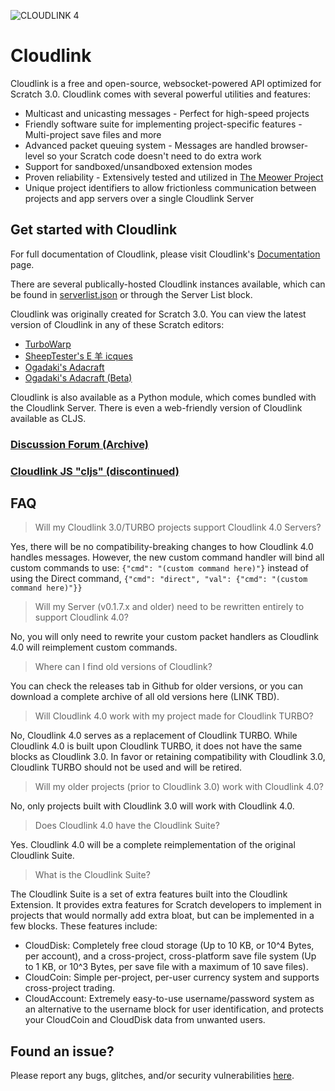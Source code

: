 ![CLOUDLINK 4](https://user-images.githubusercontent.com/12957745/188250679-1fde2876-c845-47e3-ac52-ff29d55d5049.png)

# Cloudlink
Cloudlink is a free and open-source, websocket-powered API optimized for Scratch 3.0. Cloudlink comes with several powerful utilities and features:
* Multicast and unicasting messages - Perfect for high-speed projects
* Friendly software suite for implementing project-specific features - Multi-project save files and more
* Advanced packet queuing system - Messages are handled browser-level so your Scratch code doesn't need to do extra work
* Support for sandboxed/unsandboxed extension modes
* Proven reliability - Extensively tested and utilized in [The Meower Project](https://github.com/meower-media-co/)
* Unique project identifiers to allow frictionless communication between projects and app servers over a single Cloudlink Server

## Get started with Cloudlink
For full documentation of Cloudlink, please visit Cloudlink's [Documentation](https://hackmd.io/G9q1kPqvQT6NrPobjjxSgg) page.

There are several publically-hosted Cloudlink instances available, which can be found in [serverlist.json](https://github.com/MikeDev101/cloudlink/blob/master/serverlist.json) or through the Server List block. 

Cloudlink was originally created for Scratch 3.0. You can view the latest version of Cloudlink in any of these Scratch editors:
- [TurboWarp](https://turbowarp.org/editor?extension=https://mikedev101.github.io/cloudlink/B3-0.js)
- [SheepTester's E 羊 icques](https://sheeptester.github.io/scratch-gui/?url=https://mikedev101.github.io/cloudlink/B3-0.js)
- [Ogadaki's Adacraft](https://adacraft.org/studio/)
- [Ogadaki's Adacraft (Beta)](https://beta.adacraft.org/studio/)

Cloudlink is also available as a Python module, which comes bundled with the Cloudlink Server.
There is even a web-friendly version of Cloudlink available as CLJS. 

### [Discussion Forum (Archive)](https://scratch.mit.edu/discuss/topic/398473)
### [Cloudlink JS "cljs" (discontinued)](https://github.com/wgyt/cljs)

## FAQ
> Will my Cloudlink 3.0/TURBO projects support Cloudlink 4.0 Servers?

Yes, there will be no compatibility-breaking changes to how Cloudlink 4.0 handles messages. However, the new custom command handler will bind all custom commands to use: `{"cmd": "(custom command here)"}` instead of using the Direct command, `{"cmd": "direct", "val": {"cmd": "(custom command here)"}}`

> Will my Server (v0.1.7.x and older) need to be rewritten entirely to support Cloudlink 4.0?

No, you will only need to rewrite your custom packet handlers as Cloudlink 4.0 will reimplement custom commands.

> Where can I find old versions of Cloudlink?

You can check the releases tab in Github for older versions, or you can download a complete archive of all old versions here (LINK TBD).

> Will Cloudlink 4.0 work with my project made for Cloudlink TURBO?

No, Cloudlink 4.0 serves as a replacement of Cloudlink TURBO. While Cloudlink 4.0 is built upon Cloudlink TURBO, it does not have the same blocks as Cloudlink 3.0. In favor or retaining compatibility with Cloudlink 3.0, Cloudlink TURBO should not be used and will be retired.

> Will my older projects (prior to Cloudlink 3.0) work with Cloudlink 4.0?

No, only projects built with Cloudlink 3.0 will work with Cloudlink 4.0.

> Does Cloudlink 4.0 have the Cloudlink Suite?

Yes. Cloudlink 4.0 will be a complete reimplementation of the original Cloudlink Suite. 

> What is the Cloudlink Suite?

The Cloudlink Suite is a set of extra features built into the Cloudlink Extension. It provides extra features for Scratch developers to implement in projects that would normally add extra bloat, but can be implemented in a few blocks. These features include:
* CloudDisk: Completely free cloud storage (Up to 10 KB, or 10^4 Bytes, per account), and a cross-project, cross-platform save file system (Up to 1 KB, or 10^3 Bytes, per save file with a maximum of 10 save files).
* CloudCoin: Simple per-project, per-user currency system and supports cross-project trading.
* CloudAccount: Extremely easy-to-use username/password system as an alternative to the username block for user identification, and protects your CloudCoin and CloudDisk data from unwanted users.

## Found an issue?
Please report any bugs, glitches, and/or security vulnerabilities [here](https://github.com/MikeDev101/cloudlink/issues).
